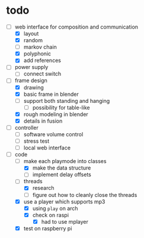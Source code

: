 # todo

- [ ] web interface for composition and communication
  - [x] layout
  - [x] random
  - [ ] markov chain
  - [x] polyphonic
  - [x] add references
- [ ] power supply
  - [ ] connect switch
- [ ] frame design
  - [x] drawing
  - [x] basic frame in blender
  - [ ] support both standing and hanging
    - [ ] possibility for table-like
  - [x] rough modeling in blender
  - [x] details in fusion
- [ ] controller
  - [ ] software volume control
  - [ ] stress test
  - [ ] local web interface
- [ ] code
  - [ ] make each playmode into classes
    - [x] make the data structure
    - [ ] implement delay offsets
  - [ ] threads
    - [x] research
    - [ ] figure out how to cleanly close the threads
  - [x] use a player which supports mp3
    - [x] using `play` on arch
    - [x] check on raspi
      - [x] had to use mplayer
  - [x] test on raspberry pi
